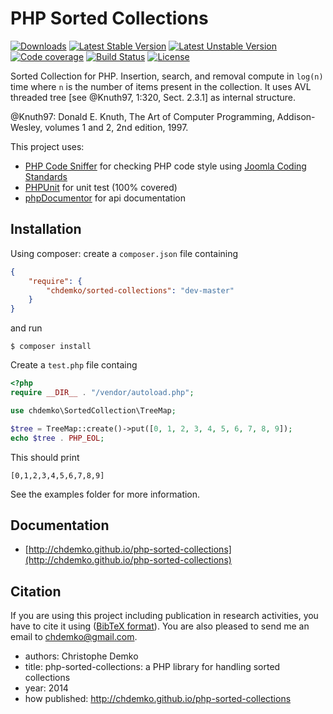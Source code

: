 PHP Sorted Collections
======================
[![Downloads](https://poser.pugx.org/chdemko/sorted-collections/d/total.png)](https://packagist.org/packages/chdemko/sorted-collections)
[![Latest Stable Version](https://poser.pugx.org/chdemko/sorted-collections/version.png)](https://packagist.org/packages/chdemko/sorted-collections)
[![Latest Unstable Version](https://poser.pugx.org/chdemko/sorted-collections/v/unstable.png)](https://packagist.org/packages/chdemko/sorted-collections)
[![Code coverage](https://coveralls.io/repos/chdemko/php-sorted-collections/badge.png?branch=master)](https://coveralls.io/r/chdemko/php-sorted-collections?branch=master)
[![Build Status](https://secure.travis-ci.org/chdemko/php-sorted-collections.png)](http://travis-ci.org/chdemko/php-sorted-collections)
[![License](https://poser.pugx.org/chdemko/sorted-collections/license.png)](http://www.cecill.info/licences/Licence_CeCILL-B_V1-en.html)

Sorted Collection for PHP. Insertion, search, and removal compute in `log(n)` time where `n` is the number of items present in the collection. It uses AVL threaded tree [see @Knuth97, 1:320, Sect. 2.3.1] as internal structure.

@Knuth97: Donald E. Knuth, The Art of Computer Programming, Addison-Wesley, volumes 1 and 2, 2nd edition, 1997.

This project uses:

* [PHP Code Sniffer](http://pear.php.net/package/PHP_CodeSniffer) for checking PHP code style using [Joomla Coding Standards](https://github.com/joomla/coding-standards)
* [PHPUnit](http://phpunit.de/) for unit test (100% covered)
* [phpDocumentor](http://http://www.phpdoc.org/) for api documentation

Installation
------------

Using composer: create a `composer.json` file containing
~~~json
{
	"require": {
		"chdemko/sorted-collections": "dev-master"
	}
}
~~~
and run
~~~
$ composer install
~~~

Create a `test.php` file containg
~~~php
<?php
require __DIR__ . "/vendor/autoload.php";

use chdemko\SortedCollection\TreeMap;

$tree = TreeMap::create()->put([0, 1, 2, 3, 4, 5, 6, 7, 8, 9]);
echo $tree . PHP_EOL;
~~~
This should print
~~~
[0,1,2,3,4,5,6,7,8,9]
~~~
See the examples folder for more information.

Documentation
-------------

* [http://chdemko.github.io/php-sorted-collections](http://chdemko.github.io/php-sorted-collections)

Citation
--------

If you are using this project including publication in research activities, you have to cite it using ([BibTeX format](https://raw.github.com/chdemko/php-sorted-collections/master/cite.bib)). You are also pleased to send me an email to chdemko@gmail.com.
* authors: Christophe Demko
* title: php-sorted-collections: a PHP library for handling sorted collections
* year: 2014
* how published: http://chdemko.github.io/php-sorted-collections

